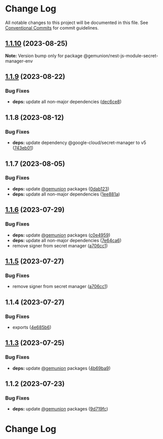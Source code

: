 # Change Log

All notable changes to this project will be documented in this file.
See [Conventional Commits](https://conventionalcommits.org) for commit guidelines.

## [1.1.10](https://github.com/gemunion/nestjs-packages/compare/@gemunion/nest-js-module-secret-manager-env@1.1.9...@gemunion/nest-js-module-secret-manager-env@1.1.10) (2023-08-25)

**Note:** Version bump only for package @gemunion/nest-js-module-secret-manager-env

## [1.1.9](https://github.com/gemunion/nestjs-packages/compare/@gemunion/nest-js-module-secret-manager-env@1.1.8...@gemunion/nest-js-module-secret-manager-env@1.1.9) (2023-08-22)

### Bug Fixes

- **deps:** update all non-major dependencies ([dec6ce8](https://github.com/gemunion/nestjs-packages/commit/dec6ce8fe0135599bee726e233c6394711577d30))

## 1.1.8 (2023-08-12)

### Bug Fixes

- **deps:** update dependency @google-cloud/secret-manager to v5 ([743eb01](https://github.com/gemunion/nestjs-packages/commit/743eb01cab8d64dbfc8f1e560562b3f2f2390361))

## 1.1.7 (2023-08-05)

### Bug Fixes

- **deps:** update [@gemunion](https://github.com/gemunion) packages ([0dab123](https://github.com/gemunion/nestjs-packages/commit/0dab123b949b832c932e78c2f9c41d3a15f3ff7b))
- **deps:** update all non-major dependencies ([1ee881a](https://github.com/gemunion/nestjs-packages/commit/1ee881a231084c4c68c605dc336df66928b34b3f))

## [1.1.6](https://github.com/gemunion/nestjs-packages/compare/@gemunion/nest-js-module-secret-manager-env@1.1.5...@gemunion/nest-js-module-secret-manager-env@1.1.6) (2023-07-29)

### Bug Fixes

- **deps:** update [@gemunion](https://github.com/gemunion) packages ([c0e4959](https://github.com/gemunion/nestjs-packages/commit/c0e49597d0dd4a9113c12fab4b7bc90b7241eed2))
- **deps:** update all non-major dependencies ([7e64ca6](https://github.com/gemunion/nestjs-packages/commit/7e64ca66e1f90ef14b36a9a0f414578a787a49de))
- remove signer from secret manager ([a706cc1](https://github.com/gemunion/nestjs-packages/commit/a706cc1ff5e7ed67a317996c16c97bec6624240a))

## [1.1.5](https://github.com/gemunion/nestjs-packages/compare/@gemunion/nest-js-module-secret-manager-env@1.1.4...@gemunion/nest-js-module-secret-manager-env@1.1.5) (2023-07-27)

### Bug Fixes

- remove signer from secret manager ([a706cc1](https://github.com/gemunion/nestjs-packages/commit/a706cc1ff5e7ed67a317996c16c97bec6624240a))

## 1.1.4 (2023-07-27)

### Bug Fixes

- exports ([4e685b6](https://github.com/gemunion/nestjs-packages/commit/4e685b639f1d7d7b161255089c245bc4132710d8))

## [1.1.3](https://github.com/gemunion/nestjs-packages/compare/@gemunion/nest-js-module-secret-manager-env@1.1.2...@gemunion/nest-js-module-secret-manager-env@1.1.3) (2023-07-25)

### Bug Fixes

- **deps:** update [@gemunion](https://github.com/gemunion) packages ([4b69ba9](https://github.com/gemunion/nestjs-packages/commit/4b69ba9d7d405f134acc9d3cc7c6435e20cac6ee))

## 1.1.2 (2023-07-23)

### Bug Fixes

- **deps:** update [@gemunion](https://github.com/gemunion) packages ([9d719fc](https://github.com/gemunion/nestjs-packages/commit/9d719fc585e7f9850afe9d5af55235a619435bf1))

# Change Log
